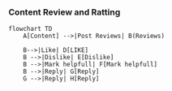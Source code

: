 ### Content Review and Ratting 


```mermaid
flowchart TD
    A[Content] -->|Post Reviews| B(Reviews)
    
    B-->|Like| D[LIKE]
    B -->|Dislike| E[Dislike]
    B -->|Mark helpfull| F[Mark helpfull]
    B -->|Reply| G[Reply]
    G -->|Reply| H[Reply]
```
